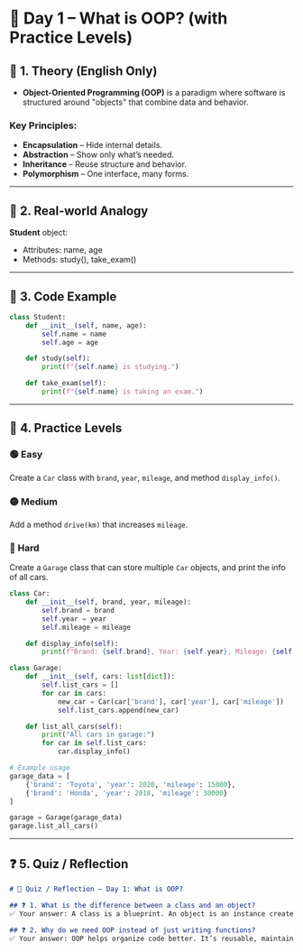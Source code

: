 # 🧠 Day 1 – What is OOP? (with Practice Levels)

## 📘 1. Theory (English Only)
- **Object-Oriented Programming (OOP)** is a paradigm where software is structured around "objects" that combine data and behavior.

### Key Principles:
- **Encapsulation** – Hide internal details.
- **Abstraction** – Show only what’s needed.
- **Inheritance** – Reuse structure and behavior.
- **Polymorphism** – One interface, many forms.

---

## 📘 2. Real-world Analogy
**Student** object:
- Attributes: name, age
- Methods: study(), take_exam()

---

## 📘 3. Code Example
```python
class Student:
    def __init__(self, name, age):
        self.name = name
        self.age = age

    def study(self):
        print(f"{self.name} is studying.")

    def take_exam(self):
        print(f"{self.name} is taking an exam.")
```

---

## 🧪 4. Practice Levels

### 🟢 Easy
Create a `Car` class with `brand`, `year`, `mileage`, and method `display_info()`.

### 🟡 Medium
Add a method `drive(km)` that increases `mileage`.

### 🔴 Hard
Create a `Garage` class that can store multiple `Car` objects, and print the info of all cars.

```python
class Car:
    def __init__(self, brand, year, mileage):
        self.brand = brand
        self.year = year
        self.mileage = mileage

    def display_info(self):
        print(f"Brand: {self.brand}, Year: {self.year}, Mileage: {self.mileage} km")

class Garage:
    def __init__(self, cars: list[dict]):
        self.list_cars = []
        for car in cars:
            new_car = Car(car['brand'], car['year'], car['mileage'])
            self.list_cars.append(new_car)

    def list_all_cars(self):
        print("All cars in garage:")
        for car in self.list_cars:
            car.display_info()

# Example usage
garage_data = [
    {'brand': 'Toyota', 'year': 2020, 'mileage': 15000},
    {'brand': 'Honda', 'year': 2018, 'mileage': 30000}
]

garage = Garage(garage_data)
garage.list_all_cars()
```

---

## ❓ 5. Quiz / Reflection
```markdown
# 🧠 Quiz / Reflection – Day 1: What is OOP?

## ❓ 1. What is the difference between a class and an object?
✅ Your answer: A class is a blueprint. An object is an instance created from that blueprint.

## ❓ 2. Why do we need OOP instead of just writing functions?
✅ Your answer: OOP helps organize code better. It’s reusable, maintainable, and models real-world things more clearly.
```